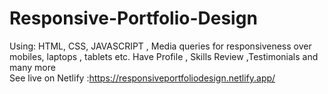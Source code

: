 # Responsive-Portfolio-Design
Using: HTML, CSS, JAVASCRIPT , Media queries for responsiveness over mobiles, laptops , tablets etc. Have Profile , Skills Review ,Testimonials and many more
<br>
See live on Netlify :https://responsiveportfoliodesign.netlify.app/
